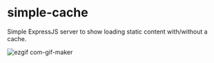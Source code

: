# simple-cache
Simple ExpressJS server to show loading static content with/without a cache.

![ezgif com-gif-maker](https://user-images.githubusercontent.com/12787345/97816241-855c0700-1c59-11eb-9971-bf787b590a59.gif)
